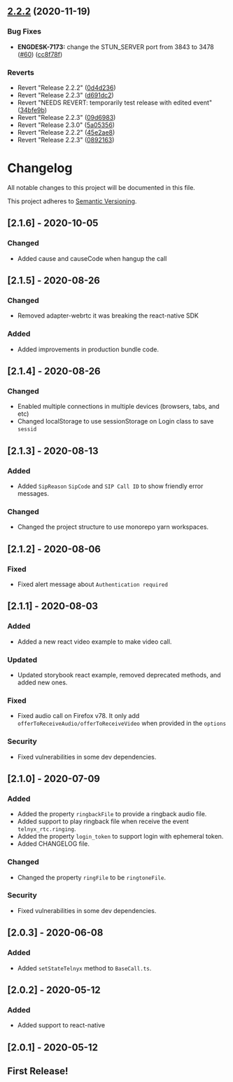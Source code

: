 ## [2.2.2](https://github.com/team-telnyx/webrtc/compare/v2.2.1-50-g0d4d2364801153f2d24afdee90fc15c856b000df...webrtc/v2.2.2) (2020-11-19)


### Bug Fixes

* **ENGDESK-7173:** change the STUN_SERVER port from 3843 to 3478 ([#60](https://github.com/team-telnyx/webrtc/issues/60)) ([cc8f78f](https://github.com/team-telnyx/webrtc/commit/cc8f78f1454039efb55b921c0de54df5c1326e8f))


### Reverts

* Revert "Release 2.2.2" ([0d4d236](https://github.com/team-telnyx/webrtc/commit/0d4d2364801153f2d24afdee90fc15c856b000df))
* Revert "Release 2.2.3" ([d691dc2](https://github.com/team-telnyx/webrtc/commit/d691dc2d0835c53589607461256d658433868275))
* Revert "NEEDS REVERT: temporarily test release with edited event" ([34bfe9b](https://github.com/team-telnyx/webrtc/commit/34bfe9bd890e95fbd77bc24b6abf93e2b812445c))
* Revert "Release 2.2.3" ([09d6983](https://github.com/team-telnyx/webrtc/commit/09d69837ca145f1b6c75ee00471c69c8f0e44400))
* Revert "Release 2.3.0" ([5a05356](https://github.com/team-telnyx/webrtc/commit/5a05356ca32eff9b154b90f2ca254d17bf3eac9a))
* Revert "Release 2.2.2" ([45e2ae8](https://github.com/team-telnyx/webrtc/commit/45e2ae8bc6a0f13d97fdcc39170adb8c8023a735))
* Revert "Release 2.2.3" ([0892163](https://github.com/team-telnyx/webrtc/commit/0892163eff326ca3763ee56986c4a016248e9df6))

# Changelog

All notable changes to this project will be documented in this file.

This project adheres to [Semantic Versioning](https://semver.org/spec/v2.0.0.html).

## [2.1.6] - 2020-10-05

### Changed

- Added cause and causeCode when hangup the call

## [2.1.5] - 2020-08-26

### Changed

- Removed adapter-webrtc it was breaking the react-native SDK

### Added

- Added improvements in production bundle code.

## [2.1.4] - 2020-08-26

### Changed

- Enabled multiple connections in multiple devices (browsers, tabs, and etc)
- Changed localStorage to use sessionStorage on Login class to save `sessid`

## [2.1.3] - 2020-08-13

### Added

- Added `SipReason` `SipCode` and `SIP Call ID` to show friendly error messages.

### Changed

- Changed the project structure to use monorepo yarn workspaces.

## [2.1.2] - 2020-08-06

### Fixed

- Fixed alert message about `Authentication required`

## [2.1.1] - 2020-08-03

### Added

- Added a new react video example to make video call.

### Updated

- Updated storybook react example, removed deprecated methods, and added new ones.

### Fixed

- Fixed audio call on Firefox v78. It only add `offerToReceiveAudio/offerToReceiveVideo` when provided in the `options`

### Security

- Fixed vulnerabilities in some dev dependencies.

## [2.1.0] - 2020-07-09

### Added

- Added the property `ringbackFile` to provide a ringback audio file.
- Added support to play ringback file when receive the event `telnyx_rtc.ringing`.
- Added the property `login_token` to support login with ephemeral token.
- Added CHANGELOG file.

### Changed

- Changed the property `ringFile` to be `ringtoneFile`.

### Security

- Fixed vulnerabilities in some dev dependencies.

## [2.0.3] - 2020-06-08

### Added

- Added `setStateTelnyx` method to `BaseCall.ts`.

## [2.0.2] - 2020-05-12

### Added

- Added support to react-native

## [2.0.1] - 2020-05-12

## First Release!
